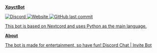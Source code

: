 <u>**XpyctBot**<u> 

![Discord](https://img.shields.io/discord/893897417659920384?label=Discord&logo=Discord) ![Website](https://img.shields.io/website?down_message=offline&label=Bot%20status&logo=Replit&up_message=online&url=https%3A%2F%2Fcreeperbot.dima47452.repl.co) ![GitHub last commit](https://img.shields.io/github/last-commit/CreeperXP/creeper_bot?logo=GitHub)

This bot is based on [Nextcord](https://github.com/nextcord/nextcord "Nextcord") and uses Python as the main language.

**About**

The bot is made for entertainment, so have fun!
[Discord Chat](http://discord.gg/Wx6JEvUPYC "Discord Chat") | [Invite Bot](https://discord.com/oauth2/authorize?client_id=833720975069282344&scope=bot%20applications.commands "Invie Bot")
